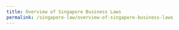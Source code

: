 ```yaml
---
title: Overview of Singapore Business Laws
permalink: /singapore-law/overview-of-singapore-business-laws
---
```

